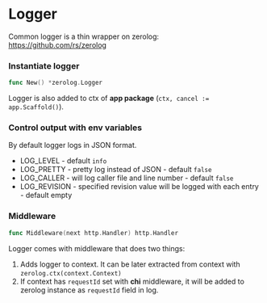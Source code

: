 # Logger
Common logger is a thin wrapper on zerolog:  
https://github.com/rs/zerolog

### Instantiate logger
```go
func New() *zerolog.Logger
```
Logger is also added to ctx of __app package__ (`ctx, cancel := app.Scaffold()`).

### Control output with env variables
By default logger logs in JSON format.
- LOG_LEVEL - default `info`
- LOG_PRETTY - pretty log instead of JSON - default `false`
- LOG_CALLER - will log caller file and line number - default `false`
- LOG_REVISION - specified revision value will be logged with each entry - default empty

### Middleware
```Go
func Middleware(next http.Handler) http.Handler
```  
Logger comes with middleware that does two things:
1. Adds logger to context. It can be later extracted from context with `zerolog.ctx(context.Context)`
2. If context has `requestId` set with __chi__ middleware, it will be added to zerolog instance as `requestId` field in log.


